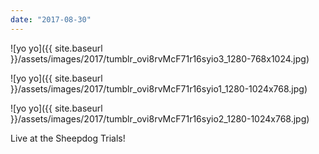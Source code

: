 ```yaml
---
date: "2017-08-30"
---
```


![yo yo]({{ site.baseurl }}/assets/images/2017/tumblr_ovi8rvMcF71r16syio3_1280-768x1024.jpg)

![yo yo]({{ site.baseurl }}/assets/images/2017/tumblr_ovi8rvMcF71r16syio1_1280-1024x768.jpg)

![yo yo]({{ site.baseurl }}/assets/images/2017/tumblr_ovi8rvMcF71r16syio2_1280-1024x768.jpg)

Live at the Sheepdog Trials!
